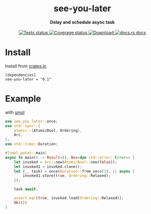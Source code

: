 <h1 align="center">see-you-later</h1>
<div align="center">
  <strong>
    Delay and schedule async task
  </strong>
</div>

<br />

<div align="center">
  <a href="https://github.com/wolf4ood/see-you-later/actions?query=workflow%3ATests">
    <img src="https://github.com/wolf4ood/see-you-later/workflows/Tests/badge.svg"
    alt="Tests status" />
  </a>
  
  <a href="https://coveralls.io/github/wolf4ood/see-you-later?branch=master">
    <img src="https://coveralls.io/repos/github/wolf4ood/see-you-later/badge.svg?branch=master"
    alt="Coverage status" />
  </a>
  <a href="https://crates.io/crates/see-you-later">
    <img src="https://img.shields.io/crates/d/see-you-later.svg?style=flat-square"
      alt="Download" />
  </a>
  <a href="https://docs.rs/see-you-later">
    <img src="https://img.shields.io/badge/docs-latest-blue.svg?style=flat-square"
      alt="docs.rs docs" />
  </a>
  
</div>


# Install


Install from [crates.io](https://crates.io)


```
[dependencies]
see-you-later = "0.1"
```


# Example

with [smol](https://github.com/stjepang/smol)

```rust
use see_you_later::once;
use std::sync::{
    atomic::{AtomicBool, Ordering},
    Arc,
};
use std::time::Duration;

#[smol_potat::main]
async fn main() -> Result<(), Box<dyn std::error::Error>> {
    let invoked = Arc::new(AtomicBool::new(false));
    let invoked1 = invoked.clone();
    let (_, task) = once(Duration::from_secs(1), || async {
        invoked1.store(true, Ordering::Relaxed);
    });

    task.await;

    assert_eq!(true, invoked.load(Ordering::Relaxed));
    Ok(())
}

```

